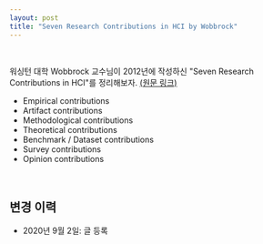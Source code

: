 ```yaml
---
layout: post
title: "Seven Research Contributions in HCI by Wobbrock"
---
```

<br>

워싱턴 대학 Wobbrock 교수님이 2012년에 작성하신 "Seven Research Contributions in HCI"를 정리해보자. <a href="http://faculty.washington.edu/wobbrock/pubs/Wobbrock-2012.pdf">(원문 링크)</a>


* Empirical contributions
* Artifact contributions
* Methodological contributions
* Theoretical contributions
* Benchmark / Dataset contributions
* Survey contributions
* Opinion contributions


<br>

## 변경 이력
* 2020년 9월 2일: 글 등록
